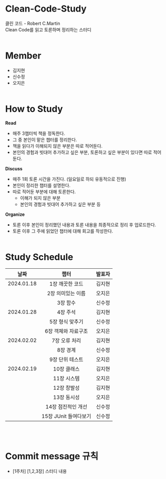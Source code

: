 # Clean-Code-Study
클린 코드 - Robert C.Martin<br>
Clean Code를 읽고 토론하며 정리하는 스터디<br><br>

# Member
- 김지현
- 신수정
- 오지은<br><br>

# How to Study
**Read**
- 매주 3챕터씩 책을 정독한다.
- 그 중 본인이 맡은 챕터를 정리한다.
- 책을 읽다가 이해되지 않은 부분은 따로 적어둔다.
- 본인의 경험과 빗대어 추가하고 싶은 부분, 토론하고 싶은 부분이 있다면 따로 적어둔다.

**Discuss**
- 매주 1회 토론 시간을 가진다. (일요일로 하되 유동적으로 진행)
- 본인이 정리한 챕터를 설명한다.
- 따로 적어둔 부분에 대해 토론한다.
    - 이해가 되지 않은 부분
    - 본인의 경험과 빗대어 추가하고 싶은 부분 등

**Organize**
- 토론 이후 본인이 정리했던 내용과 토론 내용을 최종적으로 정리 후 업로드한다.
- 토론 이후 그 주에 읽었던 챕터에 대해 회고를 작성한다.<br><br>

# Study Schedule
| 날짜 | 챕터 | 발표자 |
|:---:|:---:|:---:|
| 2024.01.18 | 1장 깨끗한 코드 | 김지현 |
|  | 2장 의미있는 이름 | 오지은 |
|  | 3장 함수 | 신수정 |
| 2024.01.28 | 4장 주석 | 김지현 |
|  | 5장 형식 맞추기 | 신수정 |
|  | 6장 객체와 자료구조 | 오지은 |
| 2024.02.02 | 7장 오류 처리 | 김지현 |
|  | 8장 경계 | 신수정 |
|  | 9장 단위 테스트 | 오지은 |
| 2024.02.19 | 10장 클래스 | 김지현 |
|  | 11장 시스템 | 오지은 |
|  | 12장 창발성 | 김지현 |
|  | 13장 동시성 | 오지은 |
|  | 14장 점진적인 개선 | 신수정 |
|  | 15장 JUnit 들여다보기 | 신수정 |

<br><br>
# Commit message 규칙
- [1주차] [1,2,3장] 스터디 내용<br><br>
